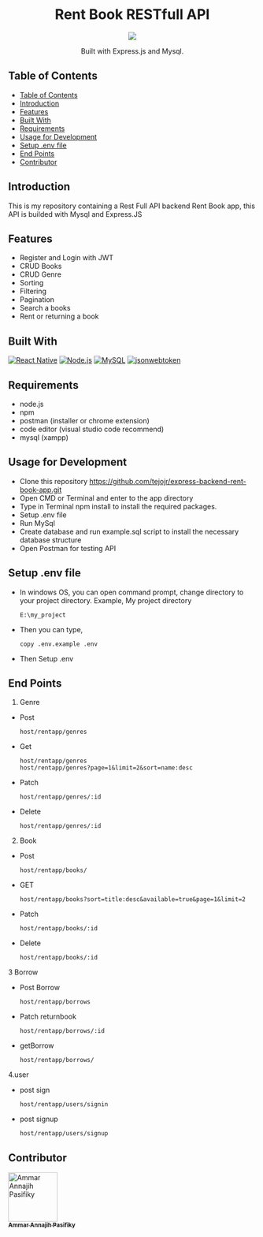 <h1 align="center">Rent Book RESTfull API</h1>
<p align='center'>
  <img src='https://smarttechies.files.wordpress.com/2015/10/node-express.png?w=605' />
  </a>
</p>
<p align="center">
  Built with Express.js and Mysql.
</p>

## Table of Contents
- [Table of Contents](#table-of-contents)
- [Introduction](#introduction)
- [Features](#features)
- [Built With](#built-with)
- [Requirements](#requirements)
- [Usage for Development](#usage-for-development)
- [Setup .env file](#setup-env-file)
- [End Points](#end-points)
- [Contributor](#contributor)

## Introduction
This is my repository containing a Rest Full API backend Rent Book app, this API is builded with Mysql and Express.JS

## Features
* Register and Login with JWT
* CRUD Books
* CRUD Genre
* Sorting 
* Filtering
* Pagination
* Search a books
* Rent or returning a book

## Built With
[![React Native](https://img.shields.io/badge/Express%20-4.17.1-blue.svg?style=rounded-square)](https://expressjs.com/)
[![Node.js](https://img.shields.io/badge/Node.js-v.10.16.2-green.svg?style=rounded-square)](https://nodejs.org/)
[![MySQL](https://img.shields.io/badge/MySQL-v.10.16.2-orange.svg?style=rounded-square)](https://www.npmjs.com/search?q=mysql) 
[![jsonwebtoken](https://img.shields.io/badge/JWT-v.8.5.1-critical)](https://www.npmjs.com/package/jsonwebtoken)

## Requirements
* node.js
* npm
* postman (installer or chrome extension)
* code editor (visual studio code recommend)
* mysql (xampp)

## Usage for Development
* Clone this repository https://github.com/tejojr/express-backend-rent-book-app.git
* Open CMD or Terminal and enter to the app directory
* Type in Terminal npm install to install the required packages.
* Setup .env file
* Run MySql
* Create database and run example.sql script to install the necessary database structure
* Open Postman for testing API

## Setup .env file
* In windows OS, you can open command prompt, change directory to your project directory.
Example,
My project directory 
  ```
  E:\my_project
  ```
* Then you can type,
  ```
  copy .env.example .env
  ```
* Then Setup .env   

## End Points
1. Genre
* Post
  ```
  host/rentapp/genres
  ```
* Get
  ```
  host/rentapp/genres
  host/rentapp/genres?page=1&limit=2&sort=name:desc
  ```
* Patch
  ```
  host/rentapp/genres/:id
  ```
* Delete
  ```
  host/rentapp/genres/:id
  ```
2.	Book
* Post
  ```
  host/rentapp/books/
  ```
* GET
  ```
  host/rentapp/books?sort=title:desc&available=true&page=1&limit=2
  ```
* Patch
  ```
  host/rentapp/books/:id
  ```
* Delete
  ```
  host/rentapp/books/:id
  ```


3 Borrow
* Post Borrow
  ```
  host/rentapp/borrows
  ```
* Patch returnbook
  ```
  host/rentapp/borrows/:id
  ```
* getBorrow
  ```
  host/rentapp/borrows/
  ```

4.user
* post sign
  ```
  host/rentapp/users/signin
  ```
* post signup 
  ```
  host/rentapp/users/signup
  ```

## Contributor
<a href="https://github.com/tejojr">
          <img width="100" src="https://avatars2.githubusercontent.com/u/33275770?s=460&v=4" alt="Ammar Annajih Pasifiky">
          <br/>
          <sub>
          <b>Ammar Annajih Pasifiky
          </b>
          </sub>
</a>
